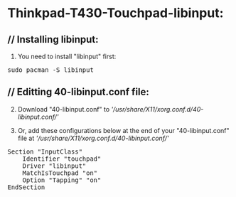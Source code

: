 # Thinkpad-T430-Touchpad-libinput:

## // Installing libinput: 

1) You need to install "libinput" first: <br />
<pre>sudo pacman -S libinput</pre>


## // Editting 40-libinput.conf file: 

2) Download "40-libinput.conf" to *'/usr/share/X11/xorg.conf.d/40-libinput.conf/'* <br />

3) Or, add these configurations below at the end of your "40-libinput.conf" file at *'/usr/share/X11/xorg.conf.d/40-libinput.conf/'* <br />


<pre>Section "InputClass"
    Identifier "touchpad"
    Driver "libinput"
    MatchIsTouchpad "on"
    Option "Tapping" "on"
EndSection </pre>


